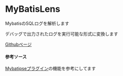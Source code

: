 # MyBatisLens

MybatisのSQLログを解析します

デバッグで出力されたログを実行可能な形式に変換します

[Githubページ](https://elcondor24.github.io/MyBatisLens/)

#### 参考ソース
[Mybatipseプラグイン](https://github.com/mybatis/mybatipse)の機能を参考にしてます

